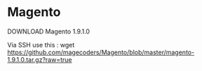 # Magento

DOWNLOAD Magento 1.9.1.0 

Via SSH use this :  wget https://github.com/magecoders/Magento/blob/master/magento-1.9.1.0.tar.gz?raw=true

